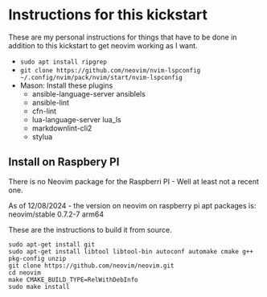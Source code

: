 # Instructions for this kickstart

These are my personal instructions for things that have to be done in addition
to this kickstart to get neovim working as I want.

- `sudo apt install ripgrep`
- `git clone https://github.com/neovim/nvim-lspconfig ~/.config/nvim/pack/nvim/start/nvim-lspconfig`
- Mason: Install these plugins
  - ansible-language-server ansiblels
  - ansible-lint
  - cfn-lint
  - lua-language-server lua_ls
  - markdownlint-cli2
  - stylua

## Install on Raspbery PI

There is no Neovim package for the Raspberri PI - Well at least not a recent
one.

As of 12/08/2024 - the version on neovim on raspberry pi apt packages is:
neovim/stable 0.7.2-7 arm64

These are the instructions to build it from source.

```shell
sudo apt-get install git
sudo apt-get install libtool libtool-bin autoconf automake cmake g++ pkg-config unzip
git clone https://github.com/neovim/neovim.git
cd neovim
make CMAKE_BUILD_TYPE=RelWithDebInfo
sudo make install
```
